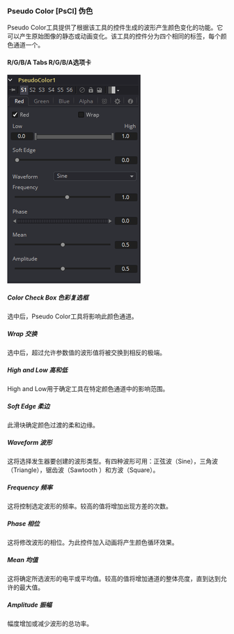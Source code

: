 ### Pseudo Color [PsCl] 伪色

Pseudo Color工具提供了根据该工具的控件生成的波形产生颜色变化的功能。它可以产生原始图像的静态或动画变化。该工具的控件分为四个相同的标签，每个颜色通道一个。

#### R/G/B/A Tabs R/G/B/A选项卡

![PsCl_RGBATabs](images/PsCl_RGBATabs.png)

##### Color Check Box 色彩复选框

选中后，Pseudo Color工具将影响此颜色通道。

##### Wrap 交换

选中后，超过允许参数值的波形值将被交换到相反的极端。

##### High and Low 高和低

High and Low用于确定工具在特定颜色通道中的影响范围。

##### Soft Edge 柔边

此滑块确定颜色过渡的柔和边缘。

##### Waveform 波形

这将选择发生器要创建的波形类型。有四种波形可用：正弦波（Sine），三角波（Triangle），锯齿波（Sawtooth ）和方波（Square）。

##### Frequency 频率

这将控制选定波形的频率。较高的值将增加出现方差的次数。

##### Phase 相位

这将修改波形的相位。为此控件加入动画将产生颜色循环效果。

##### Mean 均值

这将确定所选波形的电平或平均值。较高的值将增加通道的整体亮度，直到达到允许的最大值。

##### Amplitude 振幅

幅度增加或减少波形的总功率。